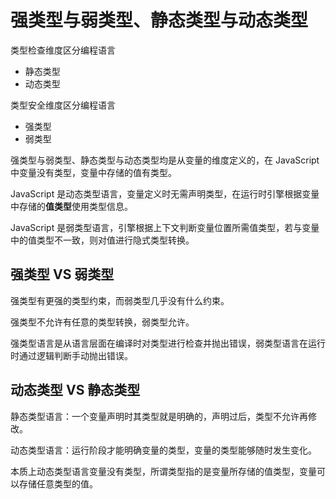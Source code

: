 # 强类型与弱类型、静态类型与动态类型

类型检查维度区分编程语言
- 静态类型
- 动态类型

类型安全维度区分编程语言
- 强类型
- 弱类型

强类型与弱类型、静态类型与动态类型均是从变量的维度定义的，在 JavaScript 中变量没有类型，变量中存储的值有类型。

JavaScript 是动态类型语言，变量定义时无需声明类型，在运行时引擎根据变量中存储的**值类型**使用类型信息。

JavaScript 是弱类型语言，引擎根据上下文判断变量位置所需值类型，若与变量中的值类型不一致，则对值进行隐式类型转换。

## 强类型 VS 弱类型

强类型有更强的类型约束，而弱类型几乎没有什么约束。

强类型不允许有任意的类型转换，弱类型允许。

强类型语言是从语言层面在编译时对类型进行检查并抛出错误，弱类型语言在运行时通过逻辑判断手动抛出错误。

## 动态类型 VS 静态类型

静态类型语言：一个变量声明时其类型就是明确的，声明过后，类型不允许再修改。

动态类型语言：运行阶段才能明确变量的类型，变量的类型能够随时发生变化。

本质上动态类型语言变量没有类型，所谓类型指的是变量所存储的值类型，变量可以存储任意类型的值。
